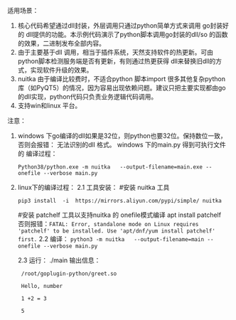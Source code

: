 适用场景：

1. 核心代码希望通过dll封装，外层调用只通过python简单方式来调用 go封装好的 dll提供的功能。本示例代码演示了python脚本调用go封装的dll/so 的函数的效果，二进制发布全部内容。
2. 由于主要基于dll 调用，相当于插件系统，天然支持软件的热更新。可由python脚本检测服务端是否有更新，有则通过热更获得 dll来替换旧dll的方式，实现软件升级的效果。
3. nuitka 由于编译比较费时，不适合python 脚本import 很多其他复杂python库（如PyQT5）的情况，因为容易出现依赖问题。建议只把主要实现都由go的dll实现，python代码只负责业务逻辑代码调用。
4. 支持win和linux 平台。


注意：
1. windows 下go编译的dll如果是32位，则python也要32位。保持数位一致，否则会报错： 无法识别的dll 格式。
    windows 下的main.py 得到可执行文件的 编译过程：
    
    ```Python38/python.exe -m nuitka   --output-filename=main.exe --onefile --verbose main.py```

2. linux下的编译过程：
    2.1 工具安装：
    #安装 nuitka 工具
    
    ```pip3 install  -i  https://mirrors.aliyun.com/pypi/simple/ nuitka```

    #安装 patchelf 工具以支持nuitka 的 onefile模式编译
    apt install patchelf    
        否则报错：```FATAL: Error, standalone mode on Linux requires 'patchelf' to be installed. Use 'apt/dnf/yum install patchelf' first.```
    2.2  编译：
        ```python3 -m nuitka   --output-filename=main --onefile --verbose main.py```
    
    2.3 运行： 
        ./main  输出信息：
        
        /root/goplugin-python/greet.so
        
        Hello, number 
        
        1 +2 = 3 
        
        5
        
